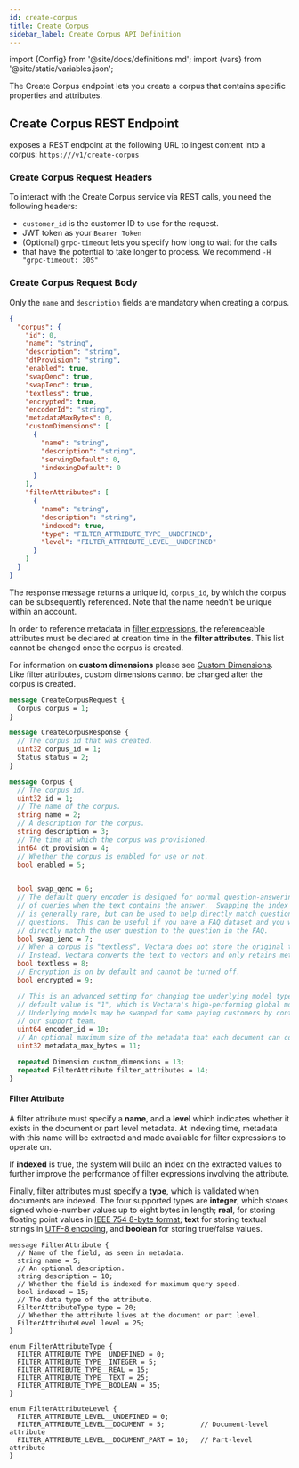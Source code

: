 ```yaml
---
id: create-corpus
title: Create Corpus
sidebar_label: Create Corpus API Definition
---
```


import {Config} from '@site/docs/definitions.md';
import {vars} from '@site/static/variables.json';

The Create Corpus endpoint lets you create a corpus that contains specific 
properties and attributes.

## Create Corpus REST Endpoint

<Config v="names.product"/> exposes a REST endpoint at the following URL
to ingest content into a corpus:
<code>https://<Config v="domains.rest.admin"/>/v1/create-corpus</code>

### Create Corpus Request Headers

To interact with the Create Corpus service via REST calls, you need the following 
headers:

* `customer_id` is the customer ID to use for the request.
* JWT token as your `Bearer Token`
* (Optional) `grpc-timeout` lets you specify how long to wait for the calls 
* that have the potential to take longer to process. We recommend 
  `-H "grpc-timeout: 30S"`

### Create Corpus Request Body

Only the `name` and `description` fields are mandatory when creating a corpus.

```json
{
  "corpus": {
    "id": 0,
    "name": "string",
    "description": "string",
    "dtProvision": "string",
    "enabled": true,
    "swapQenc": true,
    "swapIenc": true,
    "textless": true,
    "encrypted": true,
    "encoderId": "string",
    "metadataMaxBytes": 0,
    "customDimensions": [
      {
        "name": "string",
        "description": "string",
        "servingDefault": 0,
        "indexingDefault": 0
      }
    ],
    "filterAttributes": [
      {
        "name": "string",
        "description": "string",
        "indexed": true,
        "type": "FILTER_ATTRIBUTE_TYPE__UNDEFINED",
        "level": "FILTER_ATTRIBUTE_LEVEL__UNDEFINED"
      }
    ]
  }
}
```

The response message returns a unique id, `corpus_id`, by which the corpus can
be subsequently referenced. Note that the name needn't be unique within an
account.

In order to reference metadata in [filter expressions](/docs/learn/metadata-search-filtering/filter-overview), the
referenceable attributes must be declared at creation time in the **filter
attributes**. This list cannot be changed once the corpus is created.

For information on **custom dimensions** please see
[Custom Dimensions](/docs/learn/semantic-search/add-custom-dimensions).
Like filter attributes, custom dimensions cannot be changed after the corpus is created.

```protobuf
message CreateCorpusRequest {
  Corpus corpus = 1;
}

message CreateCorpusResponse {
  // The corpus id that was created.
  uint32 corpus_id = 1;
  Status status = 2;
}

message Corpus {
  // The corpus id.
  uint32 id = 1;
  // The name of the corpus.
  string name = 2;
  // A description for the corpus.
  string description = 3;
  // The time at which the corpus was provisioned.
  int64 dt_provision = 4;
  // Whether the corpus is enabled for use or not.
  bool enabled = 5;

  
  bool swap_qenc = 6;
  // The default query encoder is designed for normal question-answering types
  // of queries when the text contains the answer.  Swapping the index encoder
  // is generally rare, but can be used to help directly match questions to
  // questions.  This can be useful if you have a FAQ dataset and you want to
  // directly match the user question to the question in the FAQ.
  bool swap_ienc = 7;
  // When a corpus is "textless", Vectara does not store the original text.
  // Instead, Vectara converts the text to vectors and only retains metadata.
  bool textless = 8;
  // Encryption is on by default and cannot be turned off.
  bool encrypted = 9;

  // This is an advanced setting for changing the underlying model type.  The
  // default value is "1", which is Vectara's high-performing global model.
  // Underlying models may be swapped for some paying customers by contacting
  // our support team.
  uint64 encoder_id = 10;
  // An optional maximum size of the metadata that each document can contain.
  uint32 metadata_max_bytes = 11;

  repeated Dimension custom_dimensions = 13;
  repeated FilterAttribute filter_attributes = 14;
}
```

#### Filter Attribute

A filter attribute must specify a **name**, and a **level** which indicates
whether it exists in the document or part level metadata. At indexing time,
metadata with this name will be extracted and made available for filter
expressions to operate on.

If **indexed** is true, the system will build an index on the extracted values
to further improve the performance of filter expressions involving the
attribute.

Finally, filter attributes must specify a **type**, which is validated when
documents are indexed. The four supported types are **integer**, which stores
signed whole-number values up to eight bytes in length; **real**, for storing
floating point values in [IEEE 754 8-byte format][1]; **text** for storing
textual strings in [UTF-8 encoding][2], and **boolean** for storing true/false
values.

[1]: https://en.wikipedia.org/wiki/Double-precision_floating-point_format
[2]: https://en.wikipedia.org/wiki/UTF-8


```
message FilterAttribute {
  // Name of the field, as seen in metadata.
  string name = 5;
  // An optional description.
  string description = 10;
  // Whether the field is indexed for maximum query speed.
  bool indexed = 15;
  // The data type of the attribute.
  FilterAttributeType type = 20;
  // Whether the attribute lives at the document or part level.
  FilterAttributeLevel level = 25;
}

enum FilterAttributeType {
  FILTER_ATTRIBUTE_TYPE__UNDEFINED = 0;
  FILTER_ATTRIBUTE_TYPE__INTEGER = 5;
  FILTER_ATTRIBUTE_TYPE__REAL = 15;
  FILTER_ATTRIBUTE_TYPE__TEXT = 25;
  FILTER_ATTRIBUTE_TYPE__BOOLEAN = 35;
}

enum FilterAttributeLevel {
  FILTER_ATTRIBUTE_LEVEL__UNDEFINED = 0;
  FILTER_ATTRIBUTE_LEVEL__DOCUMENT = 5;         // Document-level attribute
  FILTER_ATTRIBUTE_LEVEL__DOCUMENT_PART = 10;   // Part-level attribute
}
```
